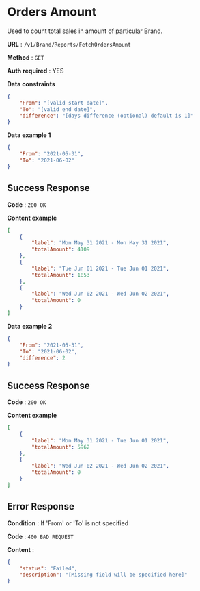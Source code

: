 # Orders Amount

Used to count total sales in amount of particular Brand.

**URL** : `/v1/Brand/Reports/FetchOrdersAmount `

**Method** : `GET`

**Auth required** : YES

**Data constraints**

```json
{
    "From": "[valid start date]",
    "To": "[valid end date]",
    "difference": "[days difference (optional) default is 1]"
}
```

**Data example 1**

```json
{
    "From": "2021-05-31",
    "To": "2021-06-02"
}
```

## Success Response

**Code** : `200 OK`

**Content example**

```json
[
    {
        "label": "Mon May 31 2021 - Mon May 31 2021",
        "totalAmount": 4109
    },
    {
        "label": "Tue Jun 01 2021 - Tue Jun 01 2021",
        "totalAmount": 1853
    },
    {
        "label": "Wed Jun 02 2021 - Wed Jun 02 2021",
        "totalAmount": 0
    }
]
```

**Data example 2**

```json
{
    "From": "2021-05-31",
    "To": "2021-06-02",
    "difference": 2
}
```

## Success Response

**Code** : `200 OK`

**Content example**

```json
[
    {
        "label": "Mon May 31 2021 - Tue Jun 01 2021",
        "totalAmount": 5962
    },
    {
        "label": "Wed Jun 02 2021 - Wed Jun 02 2021",
        "totalAmount": 0
    }
]
```

## Error Response

**Condition** : If 'From' or 'To' is not specified

**Code** : `400 BAD REQUEST`

**Content** :

```json
{
    "status": "Failed",
    "description": "[Missing field will be specified here]"
}
```

